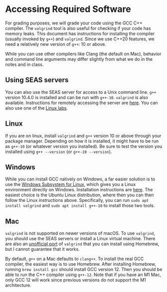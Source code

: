 # Accessing Required Software

For grading purposes, we will grade your code using the GCC C++ compiler.
The `valgrind` tool is also useful for checking if your code has memory leaks.
This document has instructions for installing the compiler (usually invoked by `g++`) and `valgrind`.
Since we use C++20 features, we need a relatively new version of `g++`: 10 or above.

While you can use other compilers like Clang (the default on Mac), behavior and command line arguments may differ slightly from what we do in the notes and in class.

## Using SEAS servers

You can also use the SEAS server for access to a Unix command line.
`g++` version 10.4.0 is installed and can be run with `g++-10`.
`valgrind` is also available.
Instructions for remotely accessing the server are [here](https://cets.seas.upenn.edu/answers/remote.html).
You can also use one of the [Linux labs](https://cets.seas.upenn.edu/answers/big-picture.html).

## Linux

If you are on linux, install `valgrind` and `g++` version 10 or above through your package manager.
Depending on how it is installed, it might have to be run as `g++-10` (or whatever version you installed).
Be sure to test the version you installed using `g++ --version` (or `g++-10 --version`).

## Windows

While you can install GCC natively on Windows, a far easier solution is to use the [Windows Subsystem for Linux](https://docs.microsoft.com/en-us/windows/wsl/), which gives you a Linux environment directly on Windows.
Installation instructions are [here](https://docs.microsoft.com/en-us/windows/wsl/install).
The easiest choice is the Ubuntu Linux distribution, where then you can then follow the Linux instructions above.
Specifically, you can run `sudo apt install valgrind` and `sudo apt install g++-10` to install those two tools.

## Mac

`valgrind` is not supported on newer versions of macOS.
To use `valgrind`, you should use the SEAS servers or install a Linux virtual machine.
There are also an [unofficial port](https://github.com/LouisBrunner/valgrind-macos) of `valgrind` that you can install using Homebrew, but I cannot guarantee that it works.

By default, `g++` on a Mac defaults to `clang++`.
To install the real GCC compiler, the easiest way is to use Homebrew.
After installing Homebrew, running `brew install gcc` should install GCC version 12.
Then you should be able to run the C++ compiler using `g++-12`.
Note that if you have an M1 Mac, only GCC 12 will work since previous versions do not support the M1 architecture.
